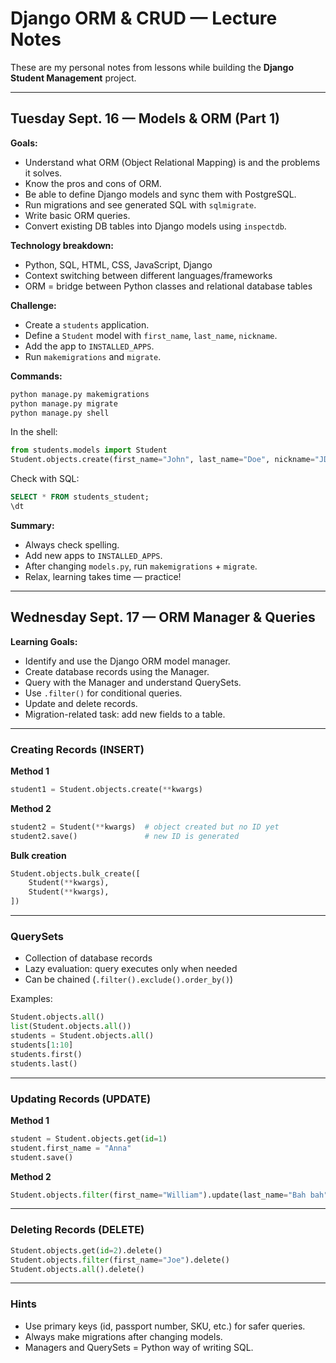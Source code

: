 # Django ORM & CRUD — Lecture Notes

These are my personal notes from lessons while building the **Django Student Management** project.

---

## Tuesday Sept. 16 — Models & ORM (Part 1)

**Goals:**
- Understand what ORM (Object Relational Mapping) is and the problems it solves.
- Know the pros and cons of ORM.
- Be able to define Django models and sync them with PostgreSQL.
- Run migrations and see generated SQL with `sqlmigrate`.
- Write basic ORM queries.
- Convert existing DB tables into Django models using `inspectdb`.

**Technology breakdown:**
- Python, SQL, HTML, CSS, JavaScript, Django
- Context switching between different languages/frameworks
- ORM = bridge between Python classes and relational database tables

**Challenge:**
- Create a `students` application.
- Define a `Student` model with `first_name`, `last_name`, `nickname`.
- Add the app to `INSTALLED_APPS`.
- Run `makemigrations` and `migrate`.

**Commands:**
```bash
python manage.py makemigrations
python manage.py migrate
python manage.py shell
```

In the shell:
```python
from students.models import Student
Student.objects.create(first_name="John", last_name="Doe", nickname="JD")
```

Check with SQL:
```sql
SELECT * FROM students_student;
\dt
```

**Summary:**
- Always check spelling.
- Add new apps to `INSTALLED_APPS`.
- After changing `models.py`, run `makemigrations` + `migrate`.
- Relax, learning takes time — practice!

---

## Wednesday Sept. 17 — ORM Manager & Queries

**Learning Goals:**
- Identify and use the Django ORM model manager.
- Create database records using the Manager.
- Query with the Manager and understand QuerySets.
- Use `.filter()` for conditional queries.
- Update and delete records.
- Migration-related task: add new fields to a table.

---

### Creating Records (INSERT)
**Method 1**
```python
student1 = Student.objects.create(**kwargs)
```

**Method 2**
```python
student2 = Student(**kwargs)  # object created but no ID yet
student2.save()               # new ID is generated
```

**Bulk creation**
```python
Student.objects.bulk_create([
    Student(**kwargs),
    Student(**kwargs),
])
```

---

### QuerySets
- Collection of database records
- Lazy evaluation: query executes only when needed
- Can be chained (`.filter().exclude().order_by()`)

Examples:
```python
Student.objects.all()
list(Student.objects.all())
students = Student.objects.all()
students[1:10]
students.first()
students.last()
```

---

### Updating Records (UPDATE)
**Method 1**
```python
student = Student.objects.get(id=1)
student.first_name = "Anna"
student.save()
```

**Method 2**
```python
Student.objects.filter(first_name="William").update(last_name="Bah bah")
```

---

### Deleting Records (DELETE)
```python
Student.objects.get(id=2).delete()
Student.objects.filter(first_name="Joe").delete()
Student.objects.all().delete()
```

---

### Hints
- Use primary keys (id, passport number, SKU, etc.) for safer queries.
- Always make migrations after changing models.
- Managers and QuerySets = Python way of writing SQL.
